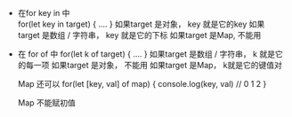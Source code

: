 - 在for key in 中      
    for(let key in target) {
        ....
    }
    如果target 是对象， key 就是它的key 
    如果target 是数组 / 字符串， key 就是它的下标
    如果target 是Map, 不能用

- 在 for of 中
    for(let k of target) {
        ....
    }
    如果target 是数组 / 字符串， k 就是它的每一项
    如果target 是对象， 不能用
    如果target 是Map， k就是它的键值对
    
    Map 还可以
    for(let [key, val] of map) {
        console.log(key, val)    // 0 1 2
    }

    Map 不能赋初值